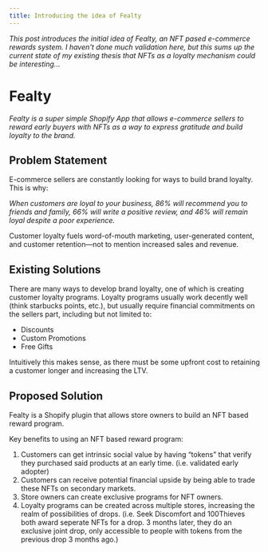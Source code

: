 ```yaml
---
title: Introducing the idea of Fealty
---
```


_This post introduces the initial idea of Fealty, an NFT pased e-commerce rewards system. I haven't done much validation here, but this sums up the current state of my existing thesis that NFTs as a loyalty mechanism could be interesting..._

# Fealty

_Fealty is a super simple Shopify App that allows e-commerce sellers to reward early buyers with NFTs as a way to express gratitude and build loyalty to the brand._

## Problem Statement

E-commerce sellers are constantly looking for ways to build brand loyalty. This is why:

_When customers are loyal to your business, 86% will recommend you to friends and family, 66% will write a positive review, and 46% will remain loyal despite a poor experience._

Customer loyalty fuels word-of-mouth marketing, user-generated content, and customer retention—not to mention increased sales and revenue.


## Existing Solutions

There are many ways to develop brand loyalty, one of which is creating customer loyalty programs. Loyalty programs usually work decently well (think starbucks points, etc.), but usually require financial commitments on the sellers part, including but not limited to:

- Discounts
- Custom Promotions
- Free Gifts

Intuitively this makes sense, as there must be some upfront cost to retaining a customer longer and increasing the LTV.

## Proposed Solution

Fealty is a Shopify plugin that allows store owners to build an NFT based reward program.

Key benefits to using an NFT based reward program:

1. Customers can get intrinsic social value by having “tokens” that verify they purchased said products at an early time. (i.e. validated early adopter)
2. Customers can receive potential financial upside by being able to trade these NFTs on secondary markets.
3. Store owners can create exclusive programs for NFT owners.
4. Loyalty programs can be created across multiple stores, increasing the realm of possibilities of drops. (i.e. Seek Discomfort and 100Thieves both award seperate NFTs for a drop. 3 months later, they do an exclusive joint drop, only accessible to people with tokens from the previous drop 3 months ago.)